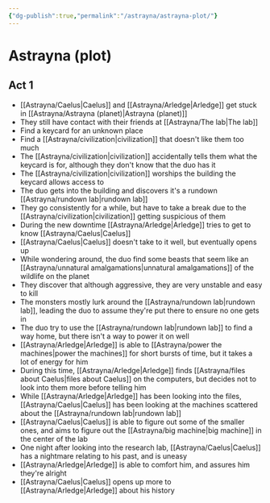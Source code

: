 ```yaml
---
{"dg-publish":true,"permalink":"/astrayna/astrayna-plot/"}
---
```


# Astrayna (plot)
## Act 1 
- [[Astrayna/Caelus\|Caelus]] and [[Astrayna/Arledge\|Arledge]] get stuck in [[Astrayna/Astrayna (planet)\|Astrayna (planet)]]
- They still have contact with their friends at [[Astrayna/The lab\|The lab]]
- Find a keycard for an unknown place
- Find a [[Astrayna/civilization\|civilization]] that doesn't like them too much
- The [[Astrayna/civilization\|civilization]] accidentally tells them what the keycard is for, although they don't know that the duo has it
- The [[Astrayna/civilization\|civilization]] worships the building the keycard allows access to
- The duo gets into the building and discovers it's a rundown [[Astrayna/rundown lab\|rundown lab]]
- They go consistently for a while, but have to take a break due to the [[Astrayna/civilization\|civilization]] getting suspicious of them
- During the new downtime [[Astrayna/Arledge\|Arledge]] tries to get to know [[Astrayna/Caelus\|Caelus]]
- [[Astrayna/Caelus\|Caelus]] doesn't take to it well, but eventually opens up
- While wondering around, the duo find some beasts that seem like an [[Astrayna/unnatural amalgamations\|unnatural amalgamations]] of the wildlife on the planet
- They discover that although aggressive, they are very unstable and easy to kill
- The monsters mostly lurk around the [[Astrayna/rundown lab\|rundown lab]], leading the duo to assume they're put there to ensure no one gets in
- The duo try to use the [[Astrayna/rundown lab\|rundown lab]] to find a way home, but there isn't a way to power it on well
- [[Astrayna/Arledge\|Arledge]] is able to [[Astrayna/power the machines\|power the machines]] for short bursts of time, but it takes a lot of energy for him
- During this time, [[Astrayna/Arledge\|Arledge]] finds [[Astrayna/files about Caelus\|files about Caelus]] on the computers, but decides not to look into them more before telling him
- While [[Astrayna/Arledge\|Arledge]] has been looking into the files, [[Astrayna/Caelus\|Caelus]] has been looking at the machines scattered about the [[Astrayna/rundown lab\|rundown lab]]
- [[Astrayna/Caelus\|Caelus]] is able to figure out some of the smaller ones, and aims to figure out the [[Astrayna/big machine\|big machine]] in the center of the lab
- One night after looking into the research lab, [[Astrayna/Caelus\|Caelus]] has a nightmare relating to his past, and is uneasy
- [[Astrayna/Arledge\|Arledge]] is able to comfort him, and assures him they're alright
- [[Astrayna/Caelus\|Caelus]] opens up more to [[Astrayna/Arledge\|Arledge]] about his history